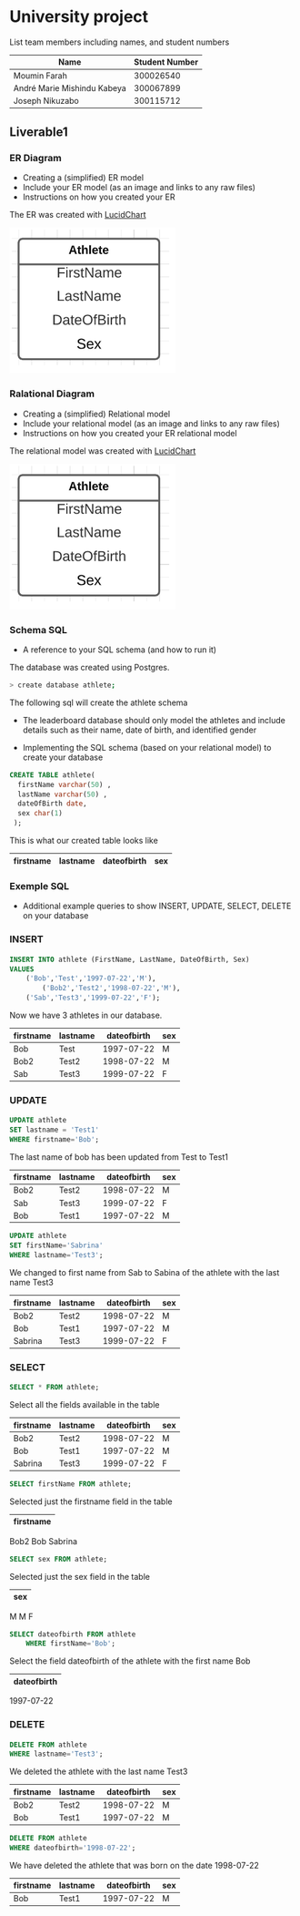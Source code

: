 # University project

List team members including names, and student numbers

| **Name** | **Student Number** |
| ---| --- |
| Moumin Farah | 300026540 |
| André Marie Mishindu Kabeya | 300067899 |
| Joseph Nikuzabo | 300115712 |


## Liverable1


### ER Diagram

- Creating a (simplified) ER model
- Include your ER model (as an image and links to any raw files)
- Instructions on how you created your ER

The ER was created with [LucidChart](https://lucid.app)

![](Images/ER_model.png)



### Ralational Diagram

- Creating a (simplified) Relational model
- Include your relational model (as an image and links to any raw files)
- Instructions on how you created your ER relational model

The relational model was created with [LucidChart](https://lucid.app)

![](Images/Relational_model.png)




### Schema SQL

- A reference to your SQL schema (and how to run it)


The database was created using Postgres. 
```bash
> create database athlete;
```


The following sql will create the athlete schema

- The leaderboard database should only model the athletes and include details such as their name, date of birth,
and identified gender

- Implementing the SQL schema (based on your relational model) to create your database


```sql
CREATE TABLE athlete(
  firstName varchar(50) ,
  lastName varchar(50) ,
  dateOfBirth date,
  sex char(1)
 );
```

This is what our created table looks like 

 firstname | lastname | dateofbirth | sex
-----------|----------|-------------|-----




### Exemple SQL

- Additional example queries to show INSERT, UPDATE, SELECT, DELETE on your database

### INSERT


```sql
INSERT INTO athlete (FirstName, LastName, DateOfBirth, Sex)
VALUES
	('Bob','Test','1997-07-22','M'),
        ('Bob2','Test2','1998-07-22','M'),
	('Sab','Test3','1999-07-22','F');
```

Now we have 3 athletes in our database.

 firstname | lastname | dateofbirth | sex
-----------|----------|-------------|-----
 Bob       | Test     | 1997-07-22  | M
 Bob2      | Test2    | 1998-07-22  | M
 Sab       | Test3    | 1999-07-22  | F



### UPDATE


```sql
UPDATE athlete
SET lastname = 'Test1'
WHERE firstname='Bob';
```

The last name of bob has been updated from Test to Test1

 firstname | lastname | dateofbirth | sex
-----------|----------|-------------|-----
 Bob2      | Test2    | 1998-07-22  | M
 Sab       | Test3    | 1999-07-22  | F
 Bob       | Test1    | 1997-07-22  | M




```sql
UPDATE athlete
SET firstName='Sabrina'
WHERE lastname='Test3';
```
We changed to first name from Sab to Sabina of the athlete with the last name Test3

 firstname | lastname | dateofbirth | sex
-----------|----------|-------------|-----
 Bob2      | Test2    | 1998-07-22  | M
 Bob       | Test1    | 1997-07-22  | M
 Sabrina   | Test3    | 1999-07-22  | F


### SELECT


```sql
SELECT * FROM athlete;
```
Select all the fields available in the table

 firstname | lastname | dateofbirth | sex
-----------|----------|-------------|-----
 Bob2      | Test2    | 1998-07-22  | M
 Bob       | Test1    | 1997-07-22  | M
 Sabrina   | Test3    | 1999-07-22  | F




```sql
SELECT firstName FROM athlete;
```
Selected just the firstname field in the table

 |firstname|
|----------|
 Bob2
 Bob
 Sabrina



```sql
SELECT sex FROM athlete;
```

Selected just the sex field in the table 

 |sex|
|-----|
 M
 M
 F


```sql
SELECT dateofbirth FROM athlete 
    WHERE firstName='Bob';
```

Select the field dateofbirth  of the athlete with the first name Bob

|dateofbirth|
|-------------|
 1997-07-22



### DELETE


```sql
DELETE FROM athlete
WHERE lastname='Test3';
```

We deleted the athlete with the last name Test3

 firstname | lastname | dateofbirth | sex
-----------|----------|-------------|-----
 Bob2      | Test2    | 1998-07-22  | M
 Bob       | Test1    | 1997-07-22  | M



```sql
DELETE FROM athlete
WHERE dateofbirth='1998-07-22';
```

We have deleted the athlete that was born on the date 1998-07-22

 firstname | lastname | dateofbirth | sex
-----------|----------|-------------|-----
 Bob       | Test1    | 1997-07-22  | M
